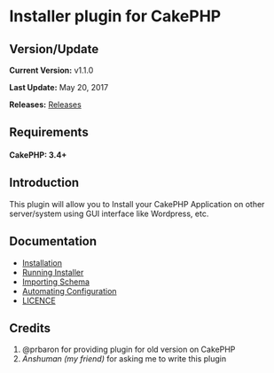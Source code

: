 # Installer plugin for CakePHP

## Version/Update
 **Current Version:** v1.1.0
 
 **Last Update:** May 20, 2017
 
 **Releases:** [Releases](https://github.com/anuj9196/CakePHP-App-Installer/releases)

## Requirements
#### CakePHP: 3.4+

## Introduction
This plugin will allow you to Install your CakePHP Application on other server/system using GUI interface like Wordpress, etc.

## Documentation
* [Installation](docs/installation.md)
* [Running Installer](docs/running-installer.md)
* [Importing Schema](docs/import-schema.md)
* [Automating Configuration](docs/automation.md)
* [LICENCE](LICENCE.md)


## Credits
1. @prbaron for providing plugin for old version on CakePHP
2. *Anshuman (my friend)* for asking me to write this plugin

